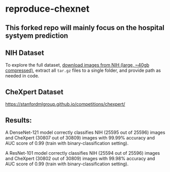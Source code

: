 # reproduce-chexnet

## This forked repo will mainly focus on the hospital systyem prediction

## NIH Dataset
To explore the full dataset, [download images from NIH (large, ~40gb compressed)](https://nihcc.app.box.com/v/ChestXray-NIHCC),
extract all `tar.gz` files to a single folder, and provide path as needed in code.

## CheXpert Dataset
https://stanfordmlgroup.github.io/competitions/chexpert/

## Results:
A DenseNet-121 model correctly classifies NIH (25595 out of 25596) images and CheXpert (30807 out of 30809) images with 99.99% accuracy and AUC score of 0.99 (train with binary-classification setting).

A ResNet-101 model correctly classifies NIH (25594 out of 25596) images and CheXpert (30802 out of 30809) images with 99.98% accuracy and AUC score of 0.99 (train with binary-classification setting).






